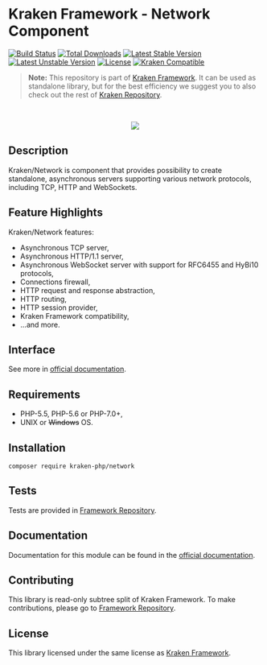 # Kraken Framework - Network Component

[![Build Status](https://travis-ci.org/kraken-php/framework.svg)](https://travis-ci.org/kraken-php/framework)
[![Total Downloads](https://poser.pugx.org/kraken-php/network/downloads)](https://packagist.org/packages/kraken-php/network) 
[![Latest Stable Version](https://poser.pugx.org/kraken-php/network/v/stable)](https://packagist.org/packages/kraken-php/network) 
[![Latest Unstable Version](https://poser.pugx.org/kraken-php/network/v/unstable)](https://packagist.org/packages/kraken-php/network) 
[![License](https://poser.pugx.org/kraken-php/framework/license)](https://packagist.org/packages/kraken-php/framework)
[![Kraken Compatible](https://img.shields.io/badge/kraken-compatible-8002af.svg)](https://github.com/kraken-php/framework)

> **Note:** This repository is part of [Kraken Framework][3]. It can be used as standalone library, but for the best 
efficiency we suggest you to also check out the rest of [Kraken Repository][5].

<br>
<p align="center">
<img src="https://avatars2.githubusercontent.com/u/15938282?v=3&s=150" />
</p>

## Description

Kraken/Network is component that provides possibility to create standalone, asynchronous servers supporting various network
protocols, including TCP, HTTP and WebSockets.

## Feature Highlights

Kraken/Network features:

* Asynchronous TCP server,
* Asynchronous HTTP/1.1 server,
* Asynchronous WebSocket server with support for RFC6455 and HyBi10 protocols,
* Connections firewall,
* HTTP request and response abstraction,
* HTTP routing,
* HTTP session provider,
* Kraken Framework compatibility,
* ...and more.

## Interface

See more in [official documentation][2].

## Requirements

* PHP-5.5, PHP-5.6 or PHP-7.0+,
* UNIX or ~~Windows~~ OS.

## Installation

```
composer require kraken-php/network
```

## Tests

Tests are provided in [Framework Repository][3].

## Documentation

Documentation for this module can be found in the [official documentation][2].

## Contributing

This library is read-only subtree split of Kraken Framework. To make contributions, please go to [Framework Repository][3].

## License

This library licensed under the same license as [Kraken Framework][3].

[1]: http://kraken-php.com
[2]: http://kraken-php.com/docs/0.3/network
[3]: https://github.com/kraken-php/framework
[4]: https://github.com/kraken-php/kraken
[5]: https://github.com/kraken-php
